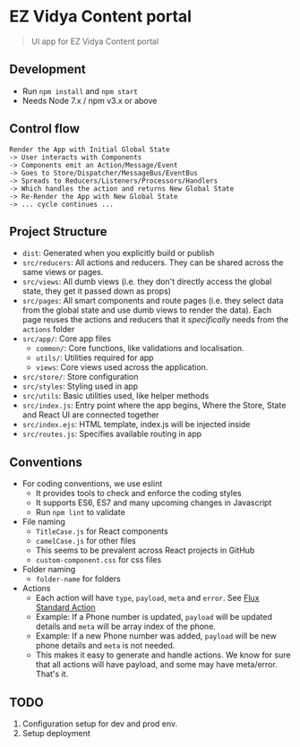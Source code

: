 # EZ Vidya Content portal

> UI app for EZ Vidya Content portal

## Development

* Run `npm install` and `npm start`
* Needs Node 7.x / npm v3.x or above

## Control flow

```
Render the App with Initial Global State
-> User interacts with Components
-> Components emit an Action/Message/Event
-> Goes to Store/Dispatcher/MessageBus/EventBus
-> Spreads to Reducers/Listeners/Processors/Handlers
-> Which handles the action and returns New Global State
-> Re-Render the App with New Global State
-> ... cycle continues ...
```

## Project Structure

* `dist`: Generated when you explicitly build or publish
* `src/reducers`: All actions and reducers. They can be shared across the same views or pages.
* `src/views`: All dumb views (i.e. they don't directly access the global state, they get it passed down as props)
* `src/pages`: All smart components and route pages (i.e. they select data from the global state and use dumb views to render the data). Each page reuses the actions and reducers that it *specifically* needs from the `actions` folder
* `src/app/`: Core app files
  * `common/`: Core functions, like validations and localisation.
  * `utils/`: Utilities required for app
  * `views`: Core views used across the application.
* `src/store/`: Store configuration
* `src/styles`: Styling used in app
* `src/utils`: Basic utilities used, like helper methods
* `src/index.js`: Entry point where the app begins, Where the Store, State and React UI are connected together
* `src/index.ejs`: HTML template, index.js will be injected inside
* `src/routes.js`: Specifies available routing in app

## Conventions

* For coding conventions, we use eslint
  * It provides tools to check and enforce the coding styles
  * It supports ES6, ES7 and many upcoming changes in Javascript
  * Run `npm lint` to validate
* File naming
  * `TitleCase.js` for React components
  * `camelCase.js` for other files
  * This seems to be prevalent across React projects in GitHub
  * `custom-component.css` for css files 
* Folder naming
  * `folder-name` for folders
* Actions
  * Each action will have `type`, `payload`, `meta` and `error`. See [Flux Standard Action](https://github.com/acdlite/flux-standard-action)
  * Example: If a Phone number is updated, `payload` will be updated details and `meta` will be array index of the phone.
  * Example: If a new Phone number was added, `payload` will be new phone details and `meta` is not needed.
  * This makes it easy to generate and handle actions. We know for sure that all actions will have payload, and some may have meta/error. That's it.

## TODO
  1. Configuration setup for dev and prod env.
  2. Setup deployment
